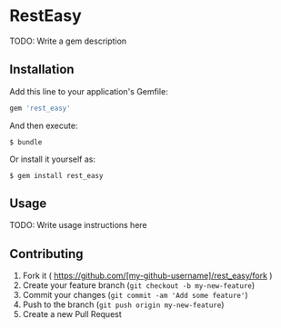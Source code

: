 # RestEasy

TODO: Write a gem description

## Installation

Add this line to your application's Gemfile:

```ruby
gem 'rest_easy'
```

And then execute:

    $ bundle

Or install it yourself as:

    $ gem install rest_easy

## Usage

TODO: Write usage instructions here

## Contributing

1. Fork it ( https://github.com/[my-github-username]/rest_easy/fork )
2. Create your feature branch (`git checkout -b my-new-feature`)
3. Commit your changes (`git commit -am 'Add some feature'`)
4. Push to the branch (`git push origin my-new-feature`)
5. Create a new Pull Request
